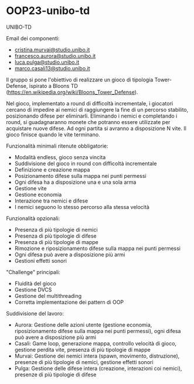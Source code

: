 # OOP23-unibo-td

UNIBO-TD

Email dei componenti:

- cristina.murvai@studio.unibo.it
- francesco.aurora@studio.unibo.it
- luca.pulga@studio.unibo.it
- marco.casali13@studio.unibo.it


Il gruppo si pone l'obiettivo di realizzare un gioco di tipologia Tower-Defense, ispirato a Bloons TD (https://en.wikipedia.org/wiki/Bloons_Tower_Defense).


Nel gioco, implementato a round di difficoltà incrementale, i giocatori cercano di impedire ai nemici di raggiungere la fine di un percorso stabilito, posizionando difese per eliminarli. Eliminando i nemici e completando i round, si guadagnaranno monete che potranno essere utilizzate per acquistare nuove difese. Ad ogni partita si avranno a disposizione N vite. Il gioco finisce quando le vite terminano.



Funzionalità minimali ritenute obbligatorie:

- Modalità endless, gioco senza vincita
- Suddivisione del gioco in round con difficoltà incrementale
- Definizione e creazione mappa
- Posizionamento difese sulla mappa nei punti permessi
- Ogni difesa ha a disposizione una e una sola arma
- Gestione vite
- Gestione economia
- Interazione tra nemici e difese
- I nemici seguono lo stesso percorso alla stessa velocità



Funzionalità opzionali:

- Presenza di più tipologie di nemici 
- Presenza di più tipologie di difese
- Presenza di più tipologie di mappe
- Rimozione e riposizionamento difese sulla mappa nei punti permessi
- Ogni difesa può avere a disposizione più armi
- Gestioni effetti sonori



"Challenge" principali:

- Fluidità del gioco
- Gestione DVCS
- Gestione del multithreading
- Corretta implementazione dei pattern di OOP


Suddivisione del lavoro:

- Aurora: Gestione delle azioni utente (gestione economia, riposizionamento difese sulla mappa nei punti permessi), ogni difesa può avere a disposizione più armi
- Casali: Game loop, generazione mappa, controllo velocità di gioco, gestione perdita vite, presenza di più tipologie di mappe
- Murvai: Gestione dei nemici intera (spawn, movimento, distruzione), presenze di più tipologie di nemici, gestione effetti sonori
- Pulga: Gestione delle difese intera (creazione, interazioni coi nemici), presenze di più tipologie di difese
